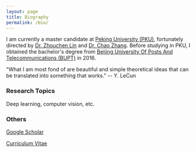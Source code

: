 ```yaml
---
layout: page
title: Biography
permalink: /bio/
---
```


I am currently a master candidate at [Peking University (PKU)](https://www.pku.edu.cn), fortunately  directed by [Dr. Zhouchen Lin](http://www.cis.pku.edu.cn/faculty/vision/zlin/zlin.htm) and [Dr. Chao Zhang](http://www.cis.pku.edu.cn/faculty/vision/zhangchao/zhangchao.htm). Before studying in PKU, I obtained the bachelor's degree from [Beijing University Of Posts And Telecommunications (BUPT)](https://www.bupt.edu.cn) in 2016.

"What I am most fond of are beautiful and simple theoretical ideas that can be translated into something that works."  -- Y. LeCun

### Research Topics

Deep learning, computer vision, etc.

### Others

[Google Scholar](https://www.baidu.com)

[Curriculum Vitae](https://www.baidu.com)


